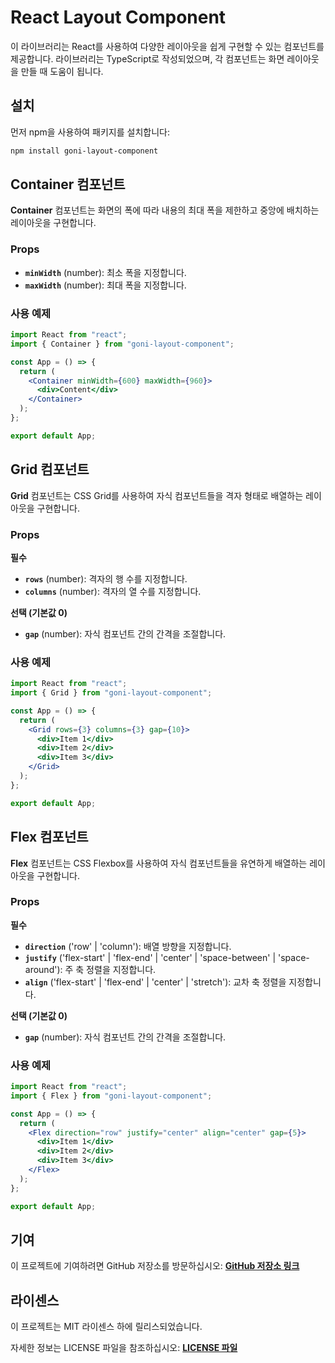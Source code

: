 # **React Layout Component**

이 라이브러리는 React를 사용하여 다양한 레이아웃을 쉽게 구현할 수 있는 컴포넌트를 제공합니다. 라이브러리는 TypeScript로 작성되었으며, 각 컴포넌트는 화면 레이아웃을 만들 때 도움이 됩니다.

## **설치**

먼저 npm을 사용하여 패키지를 설치합니다:

```bash
npm install goni-layout-component
```

## **Container 컴포넌트**

**Container** 컴포넌트는 화면의 폭에 따라 내용의 최대 폭을 제한하고 중앙에 배치하는 레이아웃을 구현합니다.

### **Props**

- **`minWidth`** (number): 최소 폭을 지정합니다.
- **`maxWidth`** (number): 최대 폭을 지정합니다.

### **사용 예제**

```jsx
import React from "react";
import { Container } from "goni-layout-component";

const App = () => {
  return (
    <Container minWidth={600} maxWidth={960}>
      <div>Content</div>
    </Container>
  );
};

export default App;
```

## **Grid 컴포넌트**

**Grid** 컴포넌트는 CSS Grid를 사용하여 자식 컴포넌트들을 격자 형태로 배열하는 레이아웃을 구현합니다.

### **Props**

**필수**

- **`rows`** (number): 격자의 행 수를 지정합니다.
- **`columns`** (number): 격자의 열 수를 지정합니다.

**선택 (기본값 0)**

- **`gap`** (number): 자식 컴포넌트 간의 간격을 조절합니다.

### **사용 예제**

```jsx
import React from "react";
import { Grid } from "goni-layout-component";

const App = () => {
  return (
    <Grid rows={3} columns={3} gap={10}>
      <div>Item 1</div>
      <div>Item 2</div>
      <div>Item 3</div>
    </Grid>
  );
};

export default App;
```

## **Flex 컴포넌트**

**Flex** 컴포넌트는 CSS Flexbox를 사용하여 자식 컴포넌트들을 유연하게 배열하는 레이아웃을 구현합니다.

### **Props**

**필수**

- **`direction`** ('row' | 'column'): 배열 방향을 지정합니다.
- **`justify`** ('flex-start' | 'flex-end' | 'center' | 'space-between' | 'space-around'): 주 축 정렬을 지정합니다.
- **`align`** ('flex-start' | 'flex-end' | 'center' | 'stretch'): 교차 축 정렬을 지정합니다.

**선택 (기본값 0)**

- **`gap`** (number): 자식 컴포넌트 간의 간격을 조절합니다.

### **사용 예제**

```jsx
import React from "react";
import { Flex } from "goni-layout-component";

const App = () => {
  return (
    <Flex direction="row" justify="center" align="center" gap={5}>
      <div>Item 1</div>
      <div>Item 2</div>
      <div>Item 3</div>
    </Flex>
  );
};

export default App;
```

## **기여**

이 프로젝트에 기여하려면 GitHub 저장소를 방문하십시오: **[GitHub 저장소 링크](https://github.com/jeongwusi/layout-component)**

## **라이센스**

이 프로젝트는 MIT 라이센스 하에 릴리스되었습니다.

자세한 정보는 LICENSE 파일을 참조하십시오: **[LICENSE 파일](https://raw.githubusercontent.com/jeongwusi/layout-component/main/LICENSE)**
